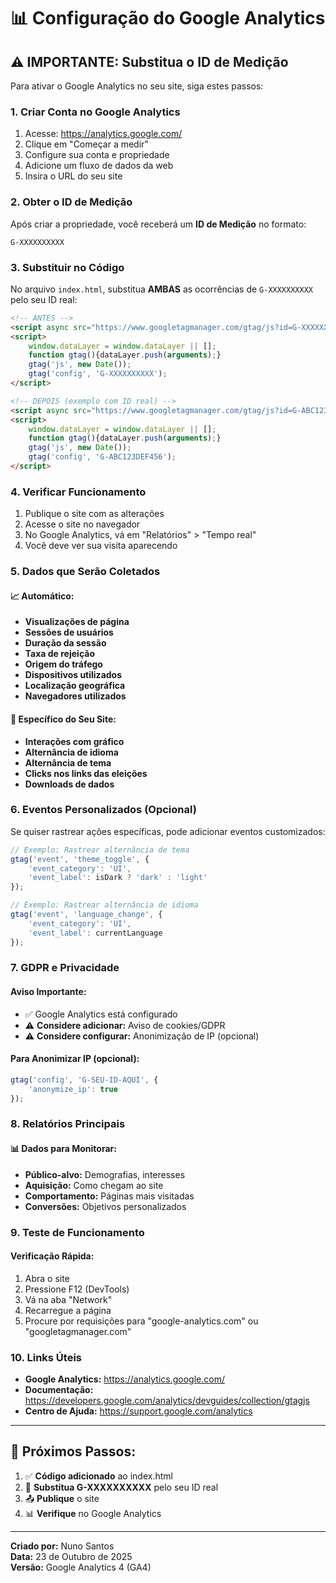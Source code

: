 # 📊 Configuração do Google Analytics

## ⚠️ **IMPORTANTE: Substitua o ID de Medição**

Para ativar o Google Analytics no seu site, siga estes passos:

### 1. **Criar Conta no Google Analytics**
1. Acesse: https://analytics.google.com/
2. Clique em "Começar a medir"
3. Configure sua conta e propriedade
4. Adicione um fluxo de dados da web
5. Insira o URL do seu site

### 2. **Obter o ID de Medição**
Após criar a propriedade, você receberá um **ID de Medição** no formato:
```
G-XXXXXXXXXX
```

### 3. **Substituir no Código**
No arquivo `index.html`, substitua **AMBAS** as ocorrências de `G-XXXXXXXXXX` pelo seu ID real:

```html
<!-- ANTES -->
<script async src="https://www.googletagmanager.com/gtag/js?id=G-XXXXXXXXXX"></script>
<script>
    window.dataLayer = window.dataLayer || [];
    function gtag(){dataLayer.push(arguments);}
    gtag('js', new Date());
    gtag('config', 'G-XXXXXXXXXX');
</script>

<!-- DEPOIS (exemplo com ID real) -->
<script async src="https://www.googletagmanager.com/gtag/js?id=G-ABC123DEF456"></script>
<script>
    window.dataLayer = window.dataLayer || [];
    function gtag(){dataLayer.push(arguments);}
    gtag('js', new Date());
    gtag('config', 'G-ABC123DEF456');
</script>
```

### 4. **Verificar Funcionamento**
1. Publique o site com as alterações
2. Acesse o site no navegador
3. No Google Analytics, vá em "Relatórios" > "Tempo real"
4. Você deve ver sua visita aparecendo

### 5. **Dados que Serão Coletados**

#### **📈 Automático:**
- **Visualizações de página**
- **Sessões de usuários**
- **Duração da sessão**
- **Taxa de rejeição**
- **Origem do tráfego**
- **Dispositivos utilizados**
- **Localização geográfica**
- **Navegadores utilizados**

#### **🎯 Específico do Seu Site:**
- **Interações com gráfico**
- **Alternância de idioma**
- **Alternância de tema**
- **Clicks nos links das eleições**
- **Downloads de dados**

### 6. **Eventos Personalizados (Opcional)**

Se quiser rastrear ações específicas, pode adicionar eventos customizados:

```javascript
// Exemplo: Rastrear alternância de tema
gtag('event', 'theme_toggle', {
    'event_category': 'UI',
    'event_label': isDark ? 'dark' : 'light'
});

// Exemplo: Rastrear alternância de idioma
gtag('event', 'language_change', {
    'event_category': 'UI',
    'event_label': currentLanguage
});
```

### 7. **GDPR e Privacidade**

#### **Aviso Importante:**
- ✅ Google Analytics está configurado
- ⚠️ **Considere adicionar:** Aviso de cookies/GDPR
- ⚠️ **Considere configurar:** Anonimização de IP (opcional)

#### **Para Anonimizar IP (opcional):**
```javascript
gtag('config', 'G-SEU-ID-AQUI', {
    'anonymize_ip': true
});
```

### 8. **Relatórios Principais**

#### **📊 Dados para Monitorar:**
- **Público-alvo:** Demografias, interesses
- **Aquisição:** Como chegam ao site
- **Comportamento:** Páginas mais visitadas
- **Conversões:** Objetivos personalizados

### 9. **Teste de Funcionamento**

#### **Verificação Rápida:**
1. Abra o site
2. Pressione F12 (DevTools)
3. Vá na aba "Network"
4. Recarregue a página
5. Procure por requisições para "google-analytics.com" ou "googletagmanager.com"

### 10. **Links Úteis**
- **Google Analytics:** https://analytics.google.com/
- **Documentação:** https://developers.google.com/analytics/devguides/collection/gtagjs
- **Centro de Ajuda:** https://support.google.com/analytics

---

## 🚀 **Próximos Passos:**

1. ✅ **Código adicionado** ao index.html
2. 🔄 **Substitua G-XXXXXXXXXX** pelo seu ID real
3. 📤 **Publique** o site
4. 📊 **Verifique** no Google Analytics

---

**Criado por:** Nuno Santos  
**Data:** 23 de Outubro de 2025  
**Versão:** Google Analytics 4 (GA4)